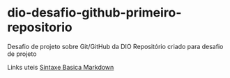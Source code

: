 # dio-desafio-github-primeiro-repositorio
Desafio de projeto sobre Git/GitHub da DIO
Repositório criado para desafio de projeto


Links uteis 
[Sintaxe  Basica Markdown](https://www.markdownguide.org/basic-syntax/)
